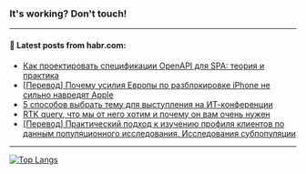### It's working? Don't touch!

---
<!--
#### 🛠️ Technical stack:

![C++](https://img.shields.io/badge/C++-informational?logo=c%2B%2B&style=flat&logoColor=white&color=9C033A)
![Java](https://img.shields.io/badge/Java-informational?logo=java&style=flat&logoColor=white&color=007396)
![Kotlin](https://img.shields.io/badge/Kotlin-informational?logo=Kotlin&style=flat&logoColor=white&color=0095D5)
![JS](https://img.shields.io/badge/JS-informational?logo=javaScript&style=flat&logoColor=black&color=F7Df1E) <br>
![HTML5](https://img.shields.io/badge/HTML5-informational?logo=html5&style=flat&logoColor=white&color=E34F26)
![CSS3](https://img.shields.io/badge/CSS3-informational?logo=css3&style=flat&logoColor=white&color=157286)
![Sass](https://img.shields.io/badge/Saas-informational?logo=sass&style=flat&logoColor=white&color=hotpink)
![PHP](https://img.shields.io/badge/PHP-informational?logo=php&style=flat&logoColor=white&color=777BB4) <br>
![WebPAck](https://img.shields.io/badge/WebPack-informational?logo=webPack&style=flat&logoColor=white&color=FF6F00)
![Bootstrap](https://img.shields.io/badge/Bootstrap-informational?logo=Bootstrap&style=flat&logoColor=white&color=7952B3)
![MySQL](https://img.shields.io/badge/MySQL-informational?logo=MySQL&style=flat&logoColor=white&color=00f) <br>
![NodeJS](https://img.shields.io/badge/NodeJS-informational?logo=node.js&style=flat&logoColor=white&color=43853D)
![Spring](https://img.shields.io/badge/Spring-informational?logo=Spring&style=flat&logoColor=white&color=0A9EDC)
![Angular](https://img.shields.io/badge/Vue-informational?logo=vue.js&style=flat&logoColor=white&color=red)
![Git](https://img.shields.io/badge/Git-informational?logo=git&style=flat&logoColor=white&color=darkorange)

___
-->

#### 💬 Latest posts from habr.com:

<!-- BLOG-POST-LIST:START -->
- [Как проектировать спецификации OpenAPI для SPA: теория и практика](https://habr.com/ru/post/705698/?utm_source=habrahabr&utm_medium=rss&utm_campaign=705698)
- [[Перевод] Почему усилия Европы по разблокировке iPhone не сильно навредят Apple](https://habr.com/ru/post/705688/?utm_source=habrahabr&utm_medium=rss&utm_campaign=705688)
- [5 способов выбрать тему для выступления на ИТ-конференции](https://habr.com/ru/post/704960/?utm_source=habrahabr&utm_medium=rss&utm_campaign=704960)
- [RTK query, что мы от него хотим и почему он вам очень нужен](https://habr.com/ru/post/705640/?utm_source=habrahabr&utm_medium=rss&utm_campaign=705640)
- [[Перевод] Практический подход к изучению профиля клиентов по данным популяционного исследования. Исследования субпопуляции](https://habr.com/ru/post/705670/?utm_source=habrahabr&utm_medium=rss&utm_campaign=705670)
<!-- BLOG-POST-LIST:END -->

---

[![Top Langs](https://github-readme-stats.vercel.app/api/top-langs/?username=zloylis&layout=compact&hide_border=true&theme=dracula)](https://github.com/zloylis)
